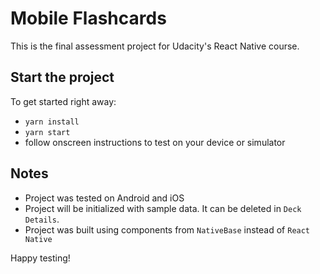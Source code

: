 # Mobile Flashcards

This is the final assessment project for Udacity's React Native course.

## Start the project

To get started right away:

* `yarn install`
* `yarn start`
* follow onscreen instructions to test on your device or simulator

## Notes

* Project was tested on Android and iOS
* Project will be initialized with sample data. It can be deleted in `Deck Details`.
* Project was built using components from `NativeBase` instead of `React Native`

Happy testing!
